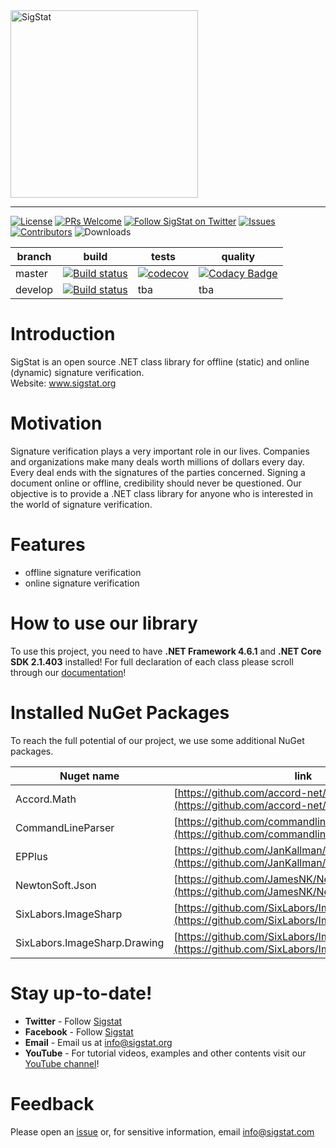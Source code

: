 
<img src="http://sigstat.org/site/resources/sigstat.png" alt="SigStat" width=300/>
<hr>

[![License](https://img.shields.io/badge/license-MIT-blue.svg?style=flat)](https://github.com/sigstat/sigstat/blob/master/LICENSE.md)
[![PRs Welcome](https://img.shields.io/badge/PRs-welcome-brightgreen.svg?style=flat-square)](http://makeapullrequest.com)
[![Follow SigStat on Twitter](https://img.shields.io/badge/twitter-@SigStatOrg-55acee.svg?style=flat-square)](https://twitter.com/sigstatorg)
[![Issues](https://img.shields.io/github/issues/sigstat/sigstat)](https://github.com/sigstat/sigstat/issues)
[![Contributors](https://img.shields.io/github/contributors/sigstat/sigstat)](https://github.com/sigstat/sigstat/graphs/contributors)
![Downloads](https://img.shields.io/github/downloads/sigstat/sigstat/total)


| branch | build | tests | quality |
| --- | --- | --- | --- |
| master | [![Build status](https://ci.appveyor.com/api/projects/status/4om5obpqk6s57rq7/branch/master?svg=true)](https://ci.appveyor.com/project/BenceKovari/sigstat/branch/master) | [![codecov](https://codecov.io/gh/sigstat/sigstat/branch/master/graph/badge.svg)](https://codecov.io/gh/sigstat/sigstat) | [![Codacy Badge](https://api.codacy.com/project/badge/Grade/9ef04a4d496c40eabb38e798930089e6)](https://www.codacy.com/app/SigStat/sigstat?utm_source=github.com&amp;utm_medium=referral&amp;utm_content=sigstat/sigstat&amp;utm_campaign=Badge_Grade) |
| develop | [![Build status](https://ci.appveyor.com/api/projects/status/j82mgj46nvylataj/branch/develop?svg=true)](https://ci.appveyor.com/project/BenceKovari/sigstat-r6b76/branch/develop) | tba| tba |


# Introduction

SigStat is an open source .NET class library for offline (static) and online (dynamic) signature verification.<br>
Website: www.sigstat.org

# Motivation

Signature verification plays a very important role in our lives. Companies and organizations make many deals worth millions of dollars every day. Every deal ends with the signatures of the parties concerned. Signing a document online or offline, credibility should never be questioned. Our objective is to provide a .NET class library for anyone who is interested in the world of signature verification.

# Features


- offline signature verification
- online signature verification

# How to use our library
To use this project, you need to have **.NET Framework 4.6.1** and **.NET Core SDK 2.1.403** installed!
For full declaration of each class please scroll through our [documentation](https://github.com/sigstat/sigstat/tree/master/docs/md)!

# Installed NuGet Packages 

To reach the full potential of our project, we use some additional NuGet packages. 

| Nuget name | link |
| ------ | ------ |
| Accord.Math | [https://github.com/accord-net/framework](https://github.com/accord-net/framework) |
| CommandLineParser | [https://github.com/commandlineparser/commandline](https://github.com/commandlineparser/commandline) |
| EPPlus | [https://github.com/JanKallman/EPPlus](https://github.com/JanKallman/EPPlus) |
| NewtonSoft.Json | [https://github.com/JamesNK/Newtonsoft.Json](https://github.com/JamesNK/Newtonsoft.Json) |
| SixLabors.ImageSharp | [https://github.com/SixLabors/ImageSharp](https://github.com/SixLabors/ImageSharp) |
| SixLabors.ImageSharp.Drawing | [https://github.com/SixLabors/ImageSharp](https://github.com/SixLabors/ImageSharp) |

# Stay up-to-date!

- **Twitter** - Follow [Sigstat](https://twitter.com/sigstatorg)
- **Facebook** - Follow [Sigstat](https://www.facebook.com/sigstat.org)
- **Email** - Email us at [info@sigstat.org](mailto:info@sigstat.org)
- **YouTube** - For tutorial videos, examples and other contents visit our [YouTube channel](https://www.youtube.com/channel/UCsgpfv5o8h9l-tQ1AFD_rOQ)!


# Feedback

Please open an [issue](https://github.com/sigstat/sigstat/issues/new) or, for sensitive information, email info@sigstat.com
 

